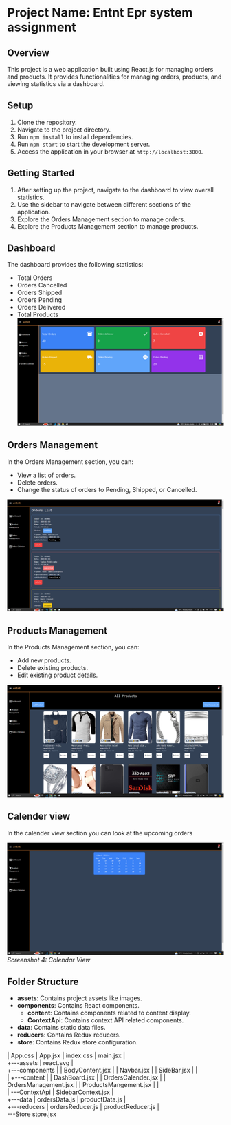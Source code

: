 # Project Name: Entnt Epr system assignment

## Overview

This project is a web application built using React.js for managing orders and products. It provides functionalities for managing orders, products, and viewing statistics via a dashboard.

## Setup

1. Clone the repository.
2. Navigate to the project directory.
3. Run `npm install` to install dependencies.
4. Run `npm start` to start the development server.
5. Access the application in your browser at `http://localhost:3000`.

## Getting Started

1. After setting up the project, navigate to the dashboard to view overall statistics.
2. Use the sidebar to navigate between different sections of the application.
3. Explore the Orders Management section to manage orders.
4. Explore the Products Management section to manage products.

## Dashboard

The dashboard provides the following statistics:

- Total Orders
- Orders Cancelled
- Orders Shipped
- Orders Pending
- Orders Delivered
- Total Products
![Dashboard](https://github.com/shaik11r/Project-Screenshots/blob/main/Screenshot%20(14).png)


## Orders Management

In the Orders Management section, you can:

- View a list of orders.
- Delete orders.
- Change the status of orders to Pending, Shipped, or Cancelled.
  
![Orders Management](https://github.com/shaik11r/Project-Screenshots/blob/main/Screenshot%20(16).png)


## Products Management

In the Products Management section, you can:

- Add new products.
- Delete existing products.
- Edit existing product details.
  
![Products Management](https://github.com/shaik11r/Project-Screenshots/blob/main/Screenshot%20(15).png)

## Calender view

In the calender view section you can look at the upcoming orders

![Screenshot 4](https://github.com/shaik11r/Project-Screenshots/blob/main/Screenshot%20(18).png)
*Screenshot 4: Calendar View*

## Folder Structure

- **assets**: Contains project assets like images.
- **components**: Contains React components.
  - **content**: Contains components related to content display.
  - **ContextApi**: Contains context API related components.
- **data**: Contains static data files.
- **reducers**: Contains Redux reducers.
- **store**: Contains Redux store configuration.

|   App.css
|   App.jsx
|   index.css
|   main.jsx
|   
+---assets
|       react.svg
|       
+---components
|   |   BodyContent.jsx
|   |   Navbar.jsx
|   |   SideBar.jsx
|   |   
|   +---content
|   |       DashBoard.jsx
|   |       OrdersCalender.jsx
|   |       OrdersManagement.jsx
|   |       ProductsMangement.jsx
|   |       
|   \---ContextApi
|           SidebarContext.jsx
|           
+---data
|       ordersData.js
|       productData.js
|       
+---reducers
|       ordersReducer.js
|       productReducer.js
|       
\---Store
        store.jsx
